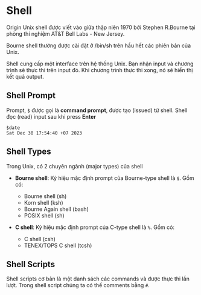 # Shell

Origin Unix shell được viết vào giữa thập niên 1970 bởi Stephen R.Bourne tại phòng thí nghiệm AT&T Bell Labs - New Jersey.

Bourne shell thường được cài đặt ở /bin/sh trên hầu hết các phiên bản của Unix.

Shell cung cấp một interface trên hệ thống Unix. Bạn nhận input và chương trình sẽ thực thi trên input đó. Khi chương trình thực thi xong, nó sẽ hiển thị kết quả output.

## Shell Prompt

Prompt, `$` được gọi là **command prompt**, được tạo (issued) từ shell.
Shell đọc (read) input sau khi press **Enter**

```shell
$date
Sat Dec 30 17:54:40 +07 2023
```

## Shell Types

Trong Unix, có 2 chuyên ngành (major types) của shell
- **Bourne shell**: Ký hiệu mặc định prompt của Bourne-type shell là `$`. Gồm có:
    - Bourne shell (sh)
    - Korn shell (ksh)
    - Bourne Again shell (bash)
    - POSIX shell (sh)

- **C shell**: Ký hiệu mặc định prompt của C-type shell là `%`. Gồm có:
    - C shell (csh)
    - TENEX/TOPS C shell (tcsh)

## Shell Scripts

Shell scripts cơ bản là một danh sách các commands và được thực thi lần lượt. Trong shell script chúng ta có thể comments bằng `#`.

